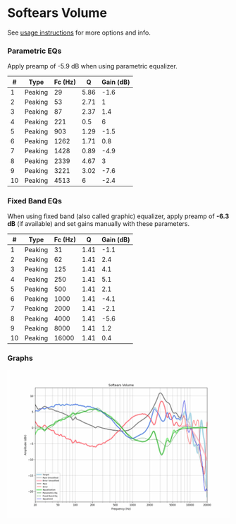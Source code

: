 # Softears Volume
See [usage instructions](https://github.com/jaakkopasanen/AutoEq#usage) for more options and info.

### Parametric EQs
Apply preamp of -5.9 dB when using parametric equalizer.

|   # | Type    |   Fc (Hz) |    Q |   Gain (dB) |
|-----|---------|-----------|------|-------------|
|   1 | Peaking |        29 | 5.86 |        -1.6 |
|   2 | Peaking |        53 | 2.71 |         1   |
|   3 | Peaking |        87 | 2.37 |         1.4 |
|   4 | Peaking |       221 | 0.5  |         6   |
|   5 | Peaking |       903 | 1.29 |        -1.5 |
|   6 | Peaking |      1262 | 1.71 |         0.8 |
|   7 | Peaking |      1428 | 0.89 |        -4.9 |
|   8 | Peaking |      2339 | 4.67 |         3   |
|   9 | Peaking |      3221 | 3.02 |        -7.6 |
|  10 | Peaking |      4513 | 6    |        -2.4 |

### Fixed Band EQs
When using fixed band (also called graphic) equalizer, apply preamp of **-6.3 dB** (if available) and set gains manually with these parameters.

|   # | Type    |   Fc (Hz) |    Q |   Gain (dB) |
|-----|---------|-----------|------|-------------|
|   1 | Peaking |        31 | 1.41 |        -1.1 |
|   2 | Peaking |        62 | 1.41 |         2.4 |
|   3 | Peaking |       125 | 1.41 |         4.1 |
|   4 | Peaking |       250 | 1.41 |         5.1 |
|   5 | Peaking |       500 | 1.41 |         2.1 |
|   6 | Peaking |      1000 | 1.41 |        -4.1 |
|   7 | Peaking |      2000 | 1.41 |        -2.1 |
|   8 | Peaking |      4000 | 1.41 |        -5.6 |
|   9 | Peaking |      8000 | 1.41 |         1.2 |
|  10 | Peaking |     16000 | 1.41 |         0.4 |

### Graphs
![](./Softears%20Volume.png)
